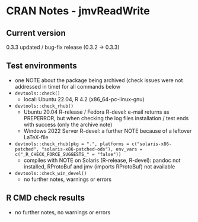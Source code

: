 # CRAN Notes - jmvReadWrite

## Current version
0.3.3
updated / bug-fix release (0.3.2 -> 0.3.3)

## Test environments
* one NOTE about the package being archived (check issues were not addressed in time) for all commands below
* ``devtools::check()``
  - local: Ubuntu 22.04, R 4.2 (x86_64-pc-linux-gnu)
* ``devtools::check_rhub()``
  - Ubuntu 20.04 R-release / Fedora R-devel: e-mail returns as PREPERROR, but when checking the log files installation / test ends with success (only the archive note)
  - Windows 2022 Server R-devel: a further NOTE because of a leftover LaTeX-file
* ``devtools::check_rhub(pkg = ".", platforms = c("solaris-x86-patched", "solaris-x86-patched-ods"), env_vars = c("_R_CHECK_FORCE_SUGGESTS_" = "false"))``
  - compiles with NOTE on Solaris (R-release, R-devel): pandoc not installed, RProtoBuf and jmv (imports RProtoBuf) not available
* ``devtools::check_win_devel()``
  - no further notes, warnings or errors

## R CMD check results
* no further notes, no warnings or errors
